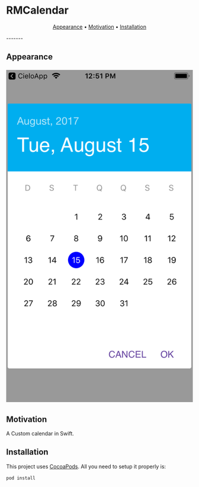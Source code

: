 # RMCalendar

<p align="center">
<a href="#appearance">Appearance</a> &bull;
<a href="#motivation">Motivation</a> &bull;
<a href="#installation">Installation</a>
</p>
-------

## Appearance

<h3 align="center">
<img src="assets/RMCalendar-screens.png" alt="RMCalendar" />
</h3>

## Motivation

A Custom calendar in Swift.

## Installation

This project uses [CocoaPods](https://cocoapods.org). All you need to setup it properly is:
```
pod install

```
